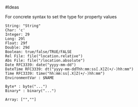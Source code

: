 #Ideas

For concrete syntax to set the type for property values

```
String: "String"
Char: 'c'
Integer: 29
Long: 29l
Float: 29f
Double: 29d
Boolean: true/false/TRUE/FALSE
Rel File: file("location.relative")
Abs File: file("/location.absolute")
Date RFC3339: date("yyyy-mm-dd") 
DateTime RFC3339: dt("yyyy-mm-ddThh:mm:ss[.X]Z(+/-)hh:mm")
Time RFC3339: time("hh:mm:ss[.X]Z(+/-)hh:mm")
EnvironmentVar : $NAME

Byte* : byte("...")
Binary* : binary("...")

Array: ["",""]
```